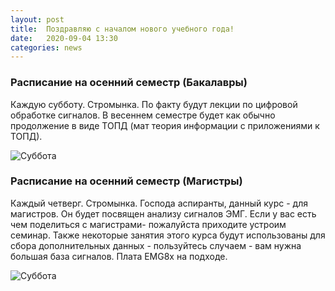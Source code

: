 ```yaml
---
layout: post
title:  Поздравляю с началом нового учебного года!
date:   2020-09-04 13:30
categories: news
---
```

### Расписание на осенний семестр (Бакалавры)

Каждую субботу. Стромынка.
По факту будут лекции по цифровой обработке сигналов. В весеннем семестре будет как обычно продолжение в виде ТОПД (мат теория информации с приложениями к ТОПД).

![Суббота](https://drive.google.com/uc?export=view&id=1asZ1byb9457sEvCErzdn7E25A6r0hjxo)

### Расписание на осенний семестр (Магистры)

Каждый четверг. Стромынка. 
Господа аспиранты, данный курс - для магистров. Он будет посвящен анализу сигналов ЭМГ. Если у вас есть чем поделиться с магистрами- пожалуйста приходите устроим семинар. 
Также некоторые занятия этого курса будут использованы для сбора дополнительных данных - пользуйтесь случаем - вам нужна большая база сигналов. Плата EMG8x на подходе.

![Суббота](https://drive.google.com/uc?export=view&id=1U2pGXVPVYl5nNpHxoI5CHv36OntNoe0D)
